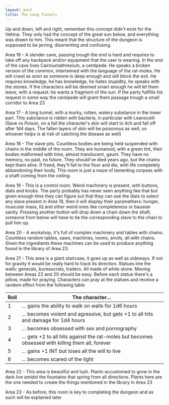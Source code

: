 ```yaml
---
layout: post
title: The Long Tunnels
---
```


Up and down, left and right, remember this concept didn't exist for the Vehina. They only had the concept of the great sun below, and everything was drawn to him. This meant that the structure of the dungeon is supposed to be jarring, disorienting and confusing.

<!--more-->

Area 16 - A slender cave, passing trough the end is hard and requires to take off any backpack and/or equipment that the user is wearing. In the end of the cave lives Cairniumathrexium, a centipede. He speaks a broken version of the common, intertwined with the language of the rat-moles. He will crawl as soon as someone is deep enough and will block the exit. He requires knowledge, he has knowledge, he hates stupidity, he speaks with the stones. If the characters will be deemed smart enough he will let them leave, with a request: he wants a fragment of the sun. If the party fullfills his request in some way the centipede will grant them passage trough a small corridor to Area 23

Area 17 - A long tunnel, with a murky, rotten, watery substance in the lower part. This subctance is ridden with bacteria, in particular with Leanocelli (Save vs Poison, on a fail the character's skin will start to itch and fall off after 1d4 days. The fallen layers of skin will be poisonous as well, so whoever helps is at risk of catching the disease as well)

Area 18 - The slave pits. Countless bodies are being held suspended with chains in the middle of the room. They are humanoid, with a green tint, their bodies malformed with time, almost translucent, gaunt. They have no memory, no past, no future. They should've died years ago, but the chains kept them alive. If freed, they'll fall to the floor and die, with life completely abbandoning their body. This room is just a maze of lamenting corpses with a shaft coming from the ceiling.

Area 19 - This is a control room. Weird machinery is present, with buttons, dials and knobs. The party probably has never seen anything like that but given enough time they can figure out that they can use the dials to select any slave present in Area 18, then it will display their paramethers: hunger, muscular mass, IQ and other weird ones like completeness or bausian sanity. Pressing another button will drop down a chain down the shaft, someone from below will have to tie the corresponding slave to the chain to pull him up. 

Area 20 - A workshop, it's full of complex machinery and tables with chains. Countless random tables, saws, machines, looms, anvils, all with chains. Given the ingredients these machines can be used to produce anything found in the library of Area 23. 

Area 21 - This area is a giant staircase, it goes up as well as sideways. If not for gravity it would be really hard to track its direction. Statues line the walls: generals, bureaucrats, traders. All made of white stone. Moving between Areas 22 and 20 should be easy. Before each statue there's a pillow, made for praying. Characters can pray at the statues and receive a random effect from the following table

Roll | The character...
---- | ------
1    | ... gains the ability to walk on walls for 1d6 hours
2    | ... becomes violent and agressive, but gets +1 to all hits and damage for 1d4 hours
3    | ... becomes obsessed with sex and pornography
4    | ... gets +2 to all hits against the rat-moles but becomes obsessed with killing them all, forever
5    | ... gains +1 INT but loses all the will to live
6    | ... becomes scared of the light

Area 22 - This area is beautiful and lush. Plants accustomed to grow in the dark live amidst the fountains that spring from all directions. Plants here are the one needed to create the things mentioned in the library in Area 23

Area 23 - As before, this room is key to completing the dungeon and as such will be explained later
